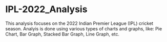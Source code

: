# IPL-2022_Analysis
This analysis focuses on the 2022 Indian Premier League (IPL) cricket season. Analyis is done using various types of charts and graphs, like: Pie Chart, Bar Graph, Stacked Bar Graph, Line Graph, etc.
